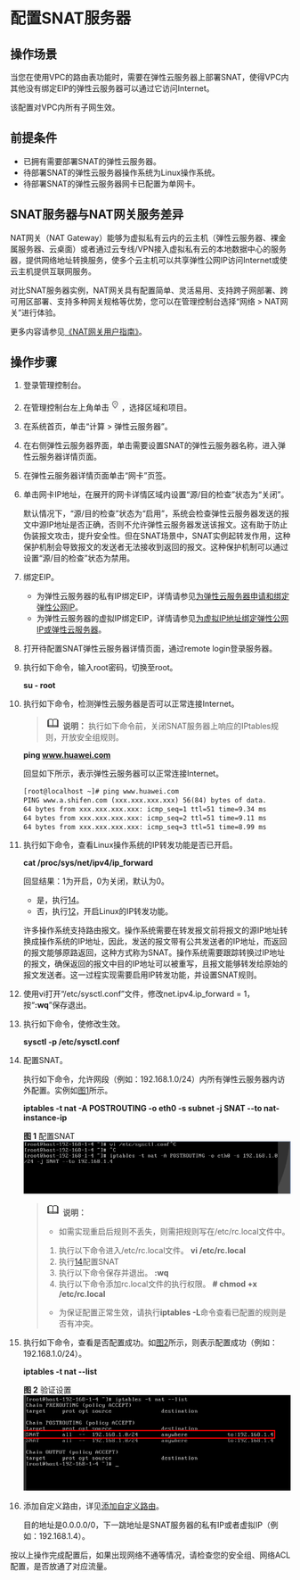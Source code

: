 # 配置SNAT服务器<a name="vpc_route_0004"></a>

## 操作场景<a name="section46985825185725"></a>

当您在使用VPC的路由表功能时，需要在弹性云服务器上部署SNAT，使得VPC内其他没有绑定EIP的弹性云服务器可以通过它访问Internet。

该配置对VPC内所有子网生效。

## 前提条件<a name="section55962461185854"></a>

-   已拥有需要部署SNAT的弹性云服务器。
-   待部署SNAT的弹性云服务器操作系统为Linux操作系统。
-   待部署SNAT的弹性云服务器网卡已配置为单网卡。

## SNAT服务器与NAT网关服务差异<a name="section01119201297"></a>

NAT网关（NAT Gateway）能够为虚拟私有云内的云主机（弹性云服务器、裸金属服务器、云桌面）或者通过云专线/VPN接入虚拟私有云的本地数据中心的服务器，提供网络地址转换服务，使多个云主机可以共享弹性公网IP访问Internet或使云主机提供互联网服务。

对比SNAT服务器实例，NAT网关具有配置简单、灵活易用、支持跨子网部署、跨可用区部署、支持多种网关规格等优势，您可以在管理控制台选择“网络 \> NAT网关”进行体验。

更多内容请参见[《NAT网关用户指南》](https://support.huaweicloud.com/natgateway/index.html)。

## 操作步骤<a name="section27146196185725"></a>

1.  登录管理控制台。


1.  在管理控制台左上角单击![](figures/icon-region.png)，选择区域和项目。
2.  在系统首页，单击“计算 \> 弹性云服务器”。
3.  在右侧弹性云服务器界面，单击需要设置SNAT的弹性云服务器名称，进入弹性云服务器详情页面。
4.  在弹性云服务器详情页面单击“网卡”页签。
5.  单击网卡IP地址，在展开的网卡详情区域内设置“源/目的检查”状态为“关闭”。

    默认情况下，“源/目的检查”状态为“启用”，系统会检查弹性云服务器发送的报文中源IP地址是否正确，否则不允许弹性云服务器发送该报文。这有助于防止伪装报文攻击，提升安全性。但在SNAT场景中，SNAT实例起转发作用，这种保护机制会导致报文的发送者无法接收到返回的报文。这种保护机制可以通过设置“源/目的检查”状态为禁用。

6.  绑定EIP。
    -   为弹性云服务器的私有IP绑定EIP，详情请参见[为弹性云服务器申请和绑定弹性公网IP](为弹性云服务器申请和绑定弹性公网IP.md)。
    -   为弹性云服务器的虚拟IP绑定EIP，详情请参见[为虚拟IP地址绑定弹性公网IP或弹性云服务器](为虚拟IP地址绑定弹性公网IP或弹性云服务器.md)。

7.  打开待配置SNAT弹性云服务器详情页面，通过remote login登录服务器。
8.  执行如下命令，输入root密码，切换至root。

    **su - root**

9.  执行如下命令，检测弹性云服务器是否可以正常连接Internet。

    >![](public_sys-resources/icon-note.gif) **说明：** 
    >执行如下命令前，关闭SNAT服务器上响应的IPtables规则，开放安全组规则。

    **ping www.huawei.com**

    回显如下所示，表示弹性云服务器可以正常连接Internet。

    ```
    [root@localhost ~]# ping www.huawei.com
    PING www.a.shifen.com (xxx.xxx.xxx.xxx) 56(84) bytes of data.
    64 bytes from xxx.xxx.xxx.xxx: icmp_seq=1 ttl=51 time=9.34 ms
    64 bytes from xxx.xxx.xxx.xxx: icmp_seq=2 ttl=51 time=9.11 ms
    64 bytes from xxx.xxx.xxx.xxx: icmp_seq=3 ttl=51 time=8.99 ms
    ```

10. 执行如下命令，查看Linux操作系统的IP转发功能是否已开启。

    **cat /proc/sys/net/ipv4/ip\_forward**

    回显结果：1为开启，0为关闭，默认为0。

    -   是，执行[14](#li2168883919851)。
    -   否，执行[12](#li3948189019612)，开启Linux的IP转发功能。

    许多操作系统支持路由报文。操作系统需要在转发报文前将报文的源IP地址转换成操作系统的IP地址，因此，发送的报文带有公共发送者的IP地址，而返回的报文能够原路返回，这种方式称为SNAT。操作系统需要跟踪转换过IP地址的报文，确保返回的报文中目的IP地址可以被重写，且报文能够转发给原始的报文发送者。这一过程实现需要启用IP转发功能，并设置SNAT规则。

11. <a name="li3948189019612"></a>使用vi打开“/etc/sysctl.conf”文件，修改net.ipv4.ip\_forward = 1，按“**:wq**”保存退出。
12. 执行如下命令，使修改生效。

    **sysctl -p /etc/sysctl.conf**

13. <a name="li2168883919851"></a>配置SNAT。

    执行如下命令，允许网段（例如：192.168.1.0/24）内所有弹性云服务器内访外配置。实例如[图1](#fig27328760201321)所示。

    **iptables -t nat -A POSTROUTING -o eth0 -s subnet -j SNAT --to nat-instance-ip**

    **图 1**  配置SNAT<a name="fig27328760201321"></a>  
    ![](figures/配置SNAT.png "配置SNAT")

    >![](public_sys-resources/icon-note.gif) **说明：** 
    >-   如需实现重启后规则不丢失，则需把规则写在/etc/rc.local文件中。
    >    1.  执行以下命令进入/etc/rc.local文件。
    >        **vi /etc/rc.local**
    >    2.  执行[14](#li2168883919851)配置SNAT
    >    3.  执行以下命令保存并退出。
    >        **:wq**
    >    4.  执行以下命令添加rc.local文件的执行权限。
    >        **\# chmod +x /etc/rc.local**
    >-   为保证配置正常生效，请执行**iptables -L**命令查看已配置的规则是否有冲突。

14. 执行如下命令，查看是否配置成功。如[图2](#fig8358771201535)所示，则表示配置成功（例如：192.168.1.0/24）。

    **iptables -t nat --list**

    **图 2**  验证设置<a name="fig8358771201535"></a>  
    ![](figures/验证设置.png "验证设置")

15. 添加自定义路由，详见[添加自定义路由](添加自定义路由.md)。

    目的地址是0.0.0.0/0，下一跳地址是SNAT服务器的私有IP或者虚拟IP（例如：192.168.1.4）。


按以上操作完成配置后，如果出现网络不通等情况，请检查您的安全组、网络ACL配置，是否放通了对应流量。


